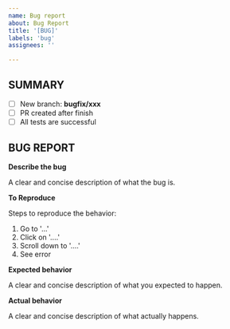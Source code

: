 ```yaml
---
name: Bug report
about: Bug Report
title: '[BUG]'
labels: 'bug'
assignees: ''

---
```


## SUMMARY
* [ ] New branch: **bugfix/xxx**
* [ ] PR created after finish
* [ ] All tests are successful

## BUG REPORT

**Describe the bug**

A clear and concise description of what the bug is.

**To Reproduce**

Steps to reproduce the behavior:
1. Go to '...'
2. Click on '....'
3. Scroll down to '....'
4. See error

**Expected behavior**

A clear and concise description of what you expected to happen.


**Actual behavior**

A clear and concise description of what actually happens.
